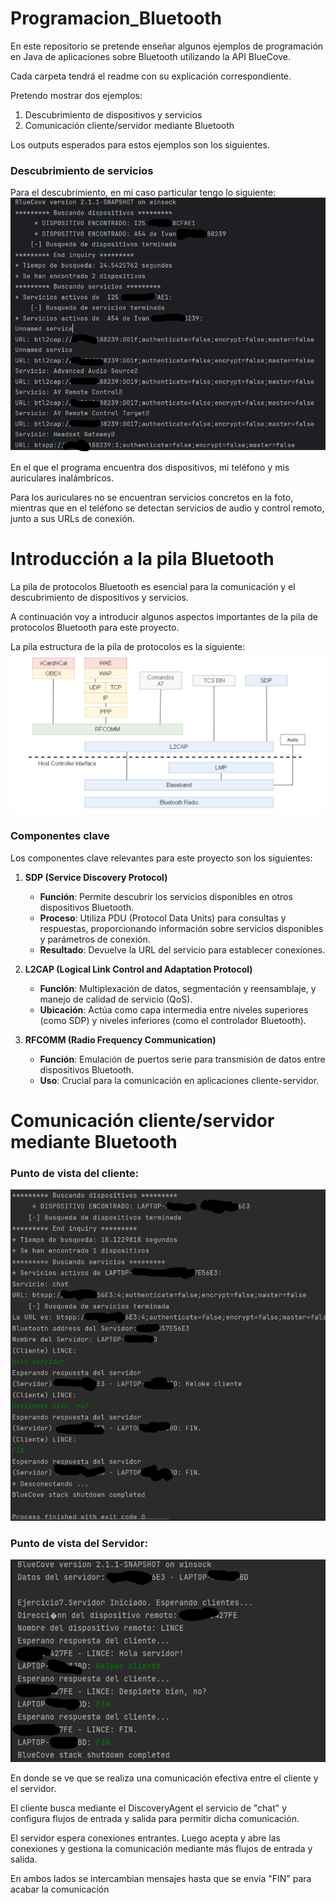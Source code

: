 # Programacion_Bluetooth
En este repositorio se pretende enseñar algunos ejemplos de programación en Java de aplicaciones sobre Bluetooth utilizando la API BlueCove.

Cada carpeta tendrá el readme con su explicación correspondiente.

Pretendo mostrar dos ejemplos:
1. Descubrimiento de dispositivos y servicios
2. Comunicación cliente/servidor mediante Bluetooth

Los outputs esperados para estos ejemplos son los siguientes.

### Descubrimiento de servicios
Para el descubrimiento, en mi caso particular tengo lo siguiente:
![Logo](Descubrimiento_Servicios/Descubrimiento.png)

En el que el programa encuentra dos dispositivos, mi teléfono y mis auriculares inalámbricos.

Para los auriculares no se encuentran servicios concretos en la foto, mientras que en el teléfono se detectan 
servicios de audio y control remoto, junto a sus URLs de conexión.

# Introducción a la pila Bluetooth

La pila de protocolos Bluetooth es esencial para la comunicación y el descubrimiento de dispositivos y servicios.

A continuación voy a introducir algunos aspectos importantes de la pila de protocolos Bluetooth para este proyecto.

La pila estructura de la pila de protocolos es la siguiente:
![Logo](PilaBluetooth.png)

### Componentes clave

Los componentes clave relevantes para este proyecto son los siguientes:

1. **SDP (Service Discovery Protocol)**
    - **Función**: Permite descubrir los servicios disponibles en otros dispositivos Bluetooth.
    - **Proceso**: Utiliza PDU (Protocol Data Units) para consultas y respuestas, proporcionando información sobre servicios disponibles y parámetros de conexión.
    - **Resultado**: Devuelve la URL del servicio para establecer conexiones.

2. **L2CAP (Logical Link Control and Adaptation Protocol)**
    - **Función**: Multiplexación de datos, segmentación y reensamblaje, y manejo de calidad de servicio (QoS).
    - **Ubicación**: Actúa como capa intermedia entre niveles superiores (como SDP) y niveles inferiores (como el controlador Bluetooth).

3. **RFCOMM (Radio Frequency Communication)**
    - **Función**: Emulación de puertos serie para transmisión de datos entre dispositivos Bluetooth.
    - **Uso**: Crucial para la comunicación en aplicaciones cliente-servidor.



# Comunicación cliente/servidor mediante Bluetooth
### Punto de vista del cliente:
![Logo](ChatCliente-Servidor/Cliente.png)

### Punto de vista del Servidor:
![Logo](ChatCliente-Servidor/Servidor.png)

En donde se ve que se realiza una comunicación efectiva entre el cliente y el servidor.

El cliente busca mediante el DiscoveryAgent el servicio de "chat" y configura flujos de entrada y salida
para permitir dicha comunicación.

El servidor espera conexiones entrantes. Luego acepta y abre las conexiones y gestiona la comunicación mediante
más flujos de entrada y salida.

En ambos lados se intercambian mensajes hasta que se envía "FIN" para acabar la comunicación
